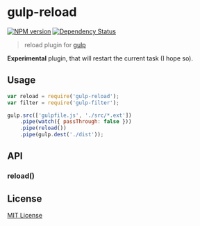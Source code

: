 # gulp-reload
[![NPM version][npm-image]][npm-url] [![Dependency Status][depstat-image]][depstat-url]
> reload plugin for [gulp](https://github.com/wearefractal/gulp)

__Experimental__ plugin, that will restart the current task (I hope so).

## Usage

```javascript
var reload = require('gulp-reload');
var filter = require('gulp-filter');

gulp.src(['gulpfile.js', './src/*.ext'])
	.pipe(watch({ passThrough: false }))
	.pipe(reload())
	.pipe(gulp.dest('./dist'));
```

## API

### reload()

## License

[MIT License](http://en.wikipedia.org/wiki/MIT_License)

[npm-url]: https://npmjs.org/package/gulp-reload
[npm-image]: https://badge.fury.io/js/gulp-reload.png

[depstat-url]: https://david-dm.org/floatdrop/gulp-reload
[depstat-image]: https://david-dm.org/floatdrop/gulp-reload.png
